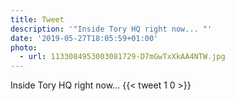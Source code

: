 ```yaml
---
title: Tweet
description: '"Inside Tory HQ right now... "'
date: '2019-05-27T18:05:59+01:00'
photo:
  - url: 1133084953003081729-D7mGwTxXkAA4NTW.jpg
---
```

Inside Tory HQ right now... 
      {{< tweet 1 0 >}}
    
